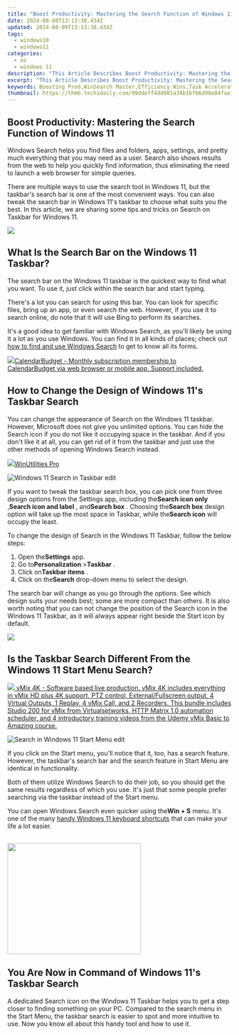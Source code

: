 ```yaml
---
title: "Boost Productivity: Mastering the Search Function of Windows 11"
date: 2024-08-08T13:13:38.434Z
updated: 2024-08-09T13:13:38.434Z
tags:
  - windows10
  - windows11
categories:
  - os
  - windows 11
description: "This Article Describes Boost Productivity: Mastering the Search Function of Windows 11"
excerpt: "This Article Describes Boost Productivity: Mastering the Search Function of Windows 11"
keywords: Boosting Prod,WinSearch Master,Efficiency Wins,Task Accelerator,Productivity Win,Speed Windows,Optimize Search
thumbnail: https://thmb.techidaily.com/99ddeff4dd981a34b1bf66d98e84fae1038add51e63fa5e698f7136621990952.jpg
---
```


## Boost Productivity: Mastering the Search Function of Windows 11

 Windows Search helps you find files and folders, apps, settings, and pretty much everything that you may need as a user. Search also shows results from the web to help you quickly find information, thus eliminating the need to launch a web browser for simple queries.

 There are multiple ways to use the search tool in Windows 11, but the taskbar's search bar is one of the most convenient ways. You can also tweak the search bar in Windows 11's taskbar to choose what suits you the best. In this article, we are sharing some tips and tricks on Search on Taskbar for Windows 11.

<!-- affiliate ads begin -->
<a href="https://store.movavi.com/affiliate.php?ACCOUNT=MOVAVI&AFFILIATE=108875&PATH=https%3A%2F%2Fwww.movavi.com%3FAFFILIATE%3D108875%26RESOURCE%3DMovavi%2BVideo%2BEditor%2Bbox"><img src="https://mcusercontent.com/0885a03ded3d480dca9287f12/images/6d3207fd-9f15-4c21-f0ad-59c68e6a7e2a.png" border="0"></a>
<!-- affiliate ads end -->
## What Is the Search Bar on the Windows 11 Taskbar?

 The search bar on the Windows 11 taskbar is the quickest way to find what you want. To use it, just click within the search bar and start typing.

 There's a lot you can search for using this bar. You can look for specific files, bring up an app, or even search the web. However, if you use it to search online, do note that it will use Bing to perform its searches.

 It's a good idea to get familiar with Windows Search, as you'll likely be using it a lot as you use Windows. You can find it in all kinds of places; check out [how to find and use Windows Search](https://www.makeuseof.com/windows-search-use-guide/) to get to know all its forms.

<!-- affiliate ads begin -->
<a href="https://secure.2checkout.com/order/checkout.php?PRODS=37701530&QTY=1&AFFILIATE=108875&CART=1"><img src="https://secure.avangate.com/images/merchant/6fe0c81e3f9438db11ebbfba6c5ce460/products/copy_cbLogo_with_text_blue.png" border="0">CalendarBudget - Monthly subscription membership to CalendarBudget via web browser or mobile app. Support included. </a>
<!-- affiliate ads end -->
## How to Change the Design of Windows 11's Taskbar Search

 You can change the appearance of Search on the Windows 11 taskbar. However, Microsoft does not give you unlimited options. You can hide the Search icon if you do not like it occupying space in the taskbar. And if you don't like it at all, you can get rid of it from the taskbar and just use the other methods of opening Windows Search instead.

<!-- affiliate ads begin -->
<a href="https://secure.2checkout.com/order/checkout.php?PRODS=4665597&QTY=1&AFFILIATE=108875&CART=1"><img src="https://www.pcclean.io/wp-content/uploads/2018/03/winutilities-box-130521.png" border="0">WinUtilities Pro</a>
<!-- affiliate ads end -->
![Windows 11 Search in Taskbar edit](https://static1.makeuseofimages.com/wordpress/wp-content/uploads/2023/02/windows-11-search-in-taskbar-edit.jpg)

 If you want to tweak the taskbar search box, you can pick one from three design options from the Settings app, including the**Search icon only** ,**Search icon and label** , and**Search box** . Choosing the**Search box** design option will take up the most space in Taskbar, while the**Search icon** will occupy the least.

 To change the design of Search in the Windows 11 Taskbar, follow the below steps:

1. Open the**Settings** app.
2. Go to**Personalization** \>**Taskbar** .
3. Click on**Taskbar items** .
4. Click on the**Search** drop-down menu to select the design.

 The search bar will change as you go through the options. See which design suits your needs best; some are more compact than others. It is also worth noting that you can not change the position of the Search icon in the Windows 11 Taskbar, as it will always appear right beside the Start icon by default.

<!-- affiliate ads begin -->
<a href="https://shop.copernic.com/order/checkout.php?PRODS=41033091&QTY=1&AFFILIATE=108875&CART=1"><img src="https://secure.2checkout.com/images/merchant/8d30aa96e72440759f74bd2306c1fa3d/Copernic-2023-Affiliate-728x90-Advanced.png" border="0"></a>
<!-- affiliate ads end -->
## Is the Taskbar Search Different From the Windows 11 Start Menu Search?

<!-- affiliate ads begin -->
<a href="https://secure.2checkout.com/order/checkout.php?PRODS=30901369&QTY=1&AFFILIATE=108875&CART=1"> <img src="https://secure.avangate.com/images/merchant/ce9a6fb2becc2d235e62b125e9260102/products/1_copy_vMixCallScreenshot1-large.jpg" border="0"> vMix 4K - Software based live production. vMix 4K includes everything in vMix HD plus 4K support, PTZ control, External/Fullscreen output, 4 Virtual Outputs, 1 Replay, 4 vMix Call, and 2 Recorders. 
This bundle includes Studio 200 for vMix from Virtualsetworks, HTTP Matrix 1.0 automation scheduler, and 4 introductory training videos from the Udemy vMix Basic to Amazing course. </a>
<!-- affiliate ads end -->
![Search in Windows 11 Start Menu edit](https://static1.makeuseofimages.com/wordpress/wp-content/uploads/2023/02/search-in-windows-11-start-menu-edit.jpg)

 If you click on the Start menu, you'll notice that it, too, has a search feature. However, the taskbar's search bar and the search feature in Start Menu are identical in functionality.

 Both of them utilize Windows Search to do their job, so you should get the same results regardless of which you use. It's just that some people prefer searching via the taskbar instead of the Start menu.

 You can open Windows Search even quicker using the**Win + S** menu. It's one of the many [handy Windows 11 keyboard shortcuts](https://www.makeuseof.com/windows-11-keyboard-shortcuts/) that can make your life a lot easier.

##

<!-- affiliate ads begin -->
<a href="https://caperobbin.sjv.io/c/5597632/2006123/18460" target="_top" id="2006123"><img src="//a.impactradius-go.com/display-ad/18460-2006123" border="0" alt="" width="300" height="250"/></a><img height="0" width="0" src="https://imp.pxf.io/i/5597632/2006123/18460" style="position:absolute;visibility:hidden;" border="0" />
<!-- affiliate ads end -->
## You Are Now in Command of Windows 11's Taskbar Search

 A dedicated Search icon on the Windows 11 Taskbar helps you to get a step closer to finding something on your PC. Compared to the search menu in the Start Menu, the taskbar search is easier to spot and more intuitive to use. Now you know all about this handy tool and how to use it.


<ins class="adsbygoogle"
     style="display:block"
     data-ad-format="autorelaxed"
     data-ad-client="ca-pub-7571918770474297"
     data-ad-slot="1223367746"></ins>



<ins class="adsbygoogle"
     style="display:block"
     data-ad-client="ca-pub-7571918770474297"
     data-ad-slot="8358498916"
     data-ad-format="auto"
     data-full-width-responsive="true"></ins>




